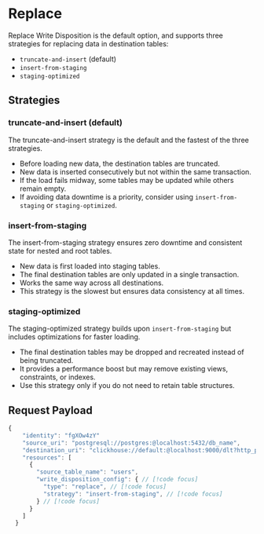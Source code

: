 # Replace
Replace Write Disposition is the default option, and supports three strategies for replacing data in destination tables:

- `truncate-and-insert` (default)
- `insert-from-staging`
- `staging-optimized`

## Strategies
### truncate-and-insert (default)
The truncate-and-insert strategy is the default and the fastest of the three strategies.

- Before loading new data, the destination tables are truncated.
- New data is inserted consecutively but not within the same transaction.
- If the load fails midway, some tables may be updated while others remain empty.
- If avoiding data downtime is a priority, consider using `insert-from-staging` or `staging-optimized`.

### insert-from-staging
The insert-from-staging strategy ensures zero downtime and consistent state for nested and root tables.
- New data is first loaded into staging tables.
- The final destination tables are only updated in a single transaction.
- Works the same way across all destinations.
- This strategy is the slowest but ensures data consistency at all times.

### staging-optimized
The staging-optimized strategy builds upon `insert-from-staging` but includes optimizations for faster loading.

- The final destination tables may be dropped and recreated instead of being truncated.
- It provides a performance boost but may remove existing views, constraints, or indexes.
- Use this strategy only if you do not need to retain table structures.

## Request Payload
```js
{
    "identity": "fgXOw4zY"
    "source_uri": "postgresql://postgres:@localhost:5432/db_name",
    "destination_uri": "clickhouse://default:@localhost:9000/dlt?http_port=8123&secure=0",
    "resources": [
      {
        "source_table_name": "users",
        "write_disposition_config": { // [!code focus]
          "type": "replace", // [!code focus]
          "strategy": "insert-from-staging", // [!code focus]
        } // [!code focus]
      }
    ]
  }
```